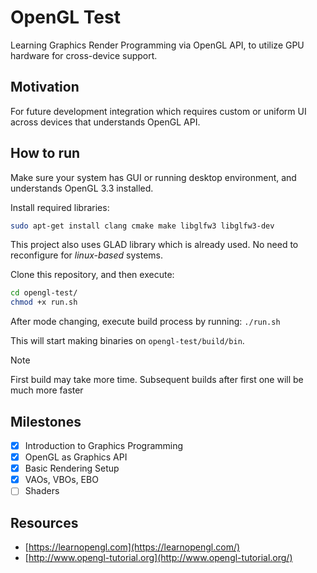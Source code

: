 # OpenGL Test
Learning Graphics Render Programming via OpenGL API, to utilize GPU hardware for cross-device support.

## Motivation
For future development integration which requires custom or uniform UI across devices that understands OpenGL API.

## How to run
Make sure your system has GUI or running desktop environment, and understands OpenGL 3.3 installed.

Install required libraries:
```bash
sudo apt-get install clang cmake make libglfw3 libglfw3-dev
```

This project also uses GLAD library which is already used. No need to reconfigure for *linux-based* systems.

Clone this repository, and then execute:
```bash
cd opengl-test/
chmod +x run.sh
```

After mode changing, execute build process by running:
`./run.sh`

This will start making binaries on `opengl-test/build/bin`.

> [!NOTE]
> First build may take more time. Subsequent builds after first one will be much more faster

## Milestones
- [x] Introduction to Graphics Programming
- [x] OpenGL as Graphics API
- [x] Basic Rendering Setup
- [x] VAOs, VBOs, EBO
- [ ] Shaders

## Resources
- [https://learnopengl.com](https://learnopengl.com/)
- [http://www.opengl-tutorial.org](http://www.opengl-tutorial.org/)
